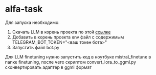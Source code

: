 # alfa-task

Для запуска необходимо:
1. Скачать LLM в корень проекта по этой [ссылке]([https://huggingface.co/TheBloke/Mistral-7B-Instruct-v0.1-GGUF/tree/main](https://huggingface.co/TheBloke/Mistral-7B-Instruct-v0.1-GGUF/blob/main/mistral-7b-instruct-v0.1.Q4_K_M.gguf))
2. Добавить в корень проекта env файл c содержимым TELEGRAM_BOT_TOKEN="<ваш токен бота>"
3. Запустить файл bot.py

Для LLM finetuning нужно запустить код в ноутбуке mistral_finetune в папке finetuning, после чего скриптом convert_lora_to_ggml.py сконвертировать адаптер в ggml формат
